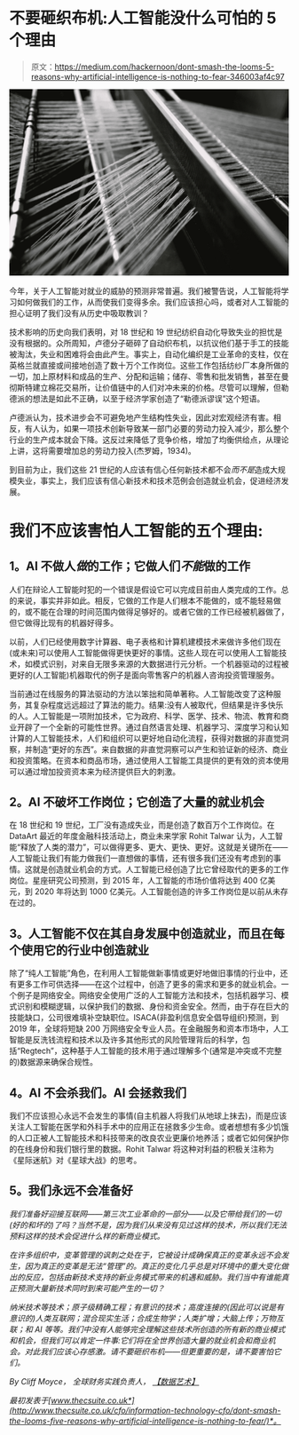 # 不要砸织布机:人工智能没什么可怕的 5 个理由

> 原文：<https://medium.com/hackernoon/dont-smash-the-looms-5-reasons-why-artificial-intelligence-is-nothing-to-fear-346003af4c97>

![](img/ae90f473dc728c04519fdbe05d119f24.png)

今年，关于人工智能对就业的威胁的预测非常普遍。我们被警告说，人工智能将学习如何做我们的工作，从而使我们变得多余。我们应该担心吗，或者对人工智能的担心证明了我们没有从历史中吸取教训？

技术影响的历史向我们表明，对 18 世纪和 19 世纪纺织自动化导致失业的担忧是没有根据的。众所周知，卢德分子砸碎了自动织布机，以抗议他们基于手工的技能被淘汰，失业和困难将会由此产生。事实上，自动化编织是工业革命的支柱，仅在英格兰就直接或间接地创造了数十万个工作岗位。这些工作包括纺纱厂本身所做的一切，加上原材料和成品的生产、分配和运输；储存、零售和批发销售，甚至在曼彻斯特建立棉花交易所，让价值链中的人们对冲未来的价格。尽管可以理解，但勒德派的想法是如此不正确，以至于经济学家创造了“勒德派谬误”这个短语。

卢德派认为，技术进步会不可避免地产生结构性失业，因此对宏观经济有害。相反，有人认为，如果一项技术创新导致某一部门必要的劳动力投入减少，那么整个行业的生产成本就会下降。这反过来降低了竞争价格，增加了均衡供给点，从理论上讲，这将需要增加总的劳动力投入(杰罗姆，1934)。

到目前为止，我们这些 21 世纪的人应该有信心任何新技术都不会*而不是*造成大规模失业，事实上，我们应该有信心新技术和技术范例会创造就业机会，促进经济发展。

# 我们不应该害怕人工智能的五个理由:

## **1。AI 不做人*做*的工作；它做人们*不能*做的工作**

人们在辩论人工智能时犯的一个错误是假设它可以完成目前由人类完成的工作。总的来说，事实并非如此。相反，它做的工作是人们根本不能做的，或不能轻易做的，或不能在合理的时间范围内做得足够好的。或者它做的工作已经被机器做了，但它做得比现有的机器好得多。

以前，人们已经使用数字计算器、电子表格和计算机建模技术来做许多他们现在(或未来)可以使用人工智能做得更快更好的事情。这些人现在可以使用人工智能技术，如模式识别，对来自无限多来源的大数据进行元分析。一个机器驱动的过程被更好的(人工智能)机器取代的例子是面向零售客户的机器人咨询投资管理服务。

当前通过在线服务的算法驱动的方法以笨拙和简单著称。人工智能改变了这种服务，其复杂程度远远超过了算法的能力。结果:没有人被取代，但结果是许多快乐的人。人工智能是一项附加技术，它为政府、科学、医学、技术、物流、教育和商业开辟了一个全新的可能性世界。通过自然语言处理、机器学习、深度学习和认知计算的人工智能技术，人们和组织可以更好地自动化流程，获得对数据的非直觉洞察，并制造“更好的东西”。来自数据的非直觉洞察可以产生和验证新的经济、商业和投资策略。在资本和商品市场，通过使用人工智能工具提供的更有效的资本使用可以通过增加投资资本来为经济提供巨大的刺激。

## **2。AI 不破坏工作岗位；它创造了大量的就业机会**

在 18 世纪和 19 世纪，工厂没有造成失业，而是创造了数百万个工作岗位。在 DataArt 最近的年度金融科技活动上，商业未来学家 Rohit Talwar 认为，人工智能“释放了人类的潜力”，可以做得更多、更大、更快、更好。这就是关键所在——人工智能让我们有能力做我们一直想做的事情，还有很多我们还没有考虑到的事情。这就是创造就业机会的方式。人工智能已经创造了比它曾经取代的更多的工作岗位。星座研究公司预测，到 2015 年，人工智能的市场价值将达到 400 亿美元，到 2020 年将达到 1000 亿美元。人工智能创造的许多工作岗位是以前从未存在过的。

## **3。人工智能不仅在其自身发展中创造就业，而且在每个使用它的行业中创造就业**

除了“纯人工智能”角色，在利用人工智能做新事情或更好地做旧事情的行业中，还有更多工作可供选择——在这个过程中，创造了更多的需求和更多的就业机会。一个例子是网络安全。网络安全使用广泛的人工智能方法和技术，包括机器学习、模式识别和模糊逻辑，以保护我们的数据、身份和资金安全。然而，由于存在巨大的技能缺口，公司很难填补空缺职位。ISACA(非盈利信息安全倡导组织)预测，到 2019 年，全球将短缺 200 万网络安全专业人员。在金融服务和资本市场中，人工智能是反洗钱流程和技术以及许多其他形式的风险管理背后的科学，包括“Regtech”，这种基于人工智能的技术用于通过理解多个(通常是冲突或不完整的)数据源来确保合规性。

## **4。AI 不会杀我们。AI 会拯救我们**

我们不应该担心永远不会发生的事情(自主机器人将我们从地球上抹去)，而是应该关注人工智能在医学和外科手术中的应用正在拯救多少生命。或者想想有多少饥饿的人口正被人工智能技术和科技带来的改良农业更廉价地养活；或者它如何保护你的在线身份和我们银行里的数据。Rohit Talwar 将这种对利益的积极关注称为《星际迷航》对《星球大战》的思考。

## **5。我们永远不会准备好**

*我们准备好迎接互联网——第三次工业革命的一部分——以及它带给我们的一切(好的和坏的)了吗？当然不是，因为我们从来没有见过这样的技术，所以我们无法预料这样的技术会促进什么样的新商业模式。*

*在许多组织中，变革管理的讽刺之处在于，它被设计成确保真正的变革永远不会发生，因为真正的变革是无法“管理”的。真正的变化几乎总是对环境中的重大变化做出的反应，包括由新技术支持的新业务模式带来的机遇和威胁。我们当中有谁能真正预测大量新技术同时到来可能产生的一切？*

*纳米技术等技术；原子级精确工程；有意识的技术；高度连接的(因此可以说是有意识的)人类互联网；混合现实生活；合成生物学；人类扩增；大脑上传；万物互联；和 AI 等等。我们中没有人能够完全理解这些技术所创造的所有新的商业模式和机会，但我们可以肯定一件事:它们将在全世界创造大量的就业机会和商业机会。对此我们应该心存感激。请不要砸织布机——但更重要的是，请不要害怕它们。*

**By Cliff Moyce，
全球财务实践负责人，* [*【数据艺术】*](https://dataart.com/)*

**最初发表于*[*www.thecsuite.co.uk*](http://www.thecsuite.co.uk/cfo/information-technology-cfo/dont-smash-the-looms-five-reasons-why-artificial-intelligence-is-nothing-to-fear/)*。**